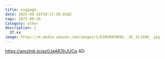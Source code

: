```yaml
---
title: Luggage,
date: 2025-09-26T10:17:50.018Z
tags: 2025-09-26
Category: other
description: |
  37.xx 
image: https://m.media-amazon.com/images/I/61BV60YWV8L._AC_SL1500_.jpg
---
```

https://amzlink.to/az0JeAR3hJUCq
AD
